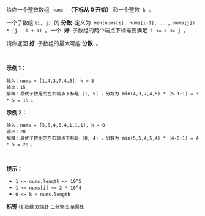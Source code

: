 给你一个整数数组  `nums`   **（下标从 0 开始）** 和一个整数  `k`  。

一个子数组 `(i, j)`  的 **分数**  定义为  `min(nums[i], nums[i+1], ..., nums[j]) * (j - i + 1)`  。一个  **好**  子数组的两个端点下标需要满足  `i <= k <= j`  。

请你返回 **好**  子数组的最大可能 **分数**  。

 

 **示例 1：** 

```
输入：nums = [1,4,3,7,4,5], k = 3
输出：15
解释：最优子数组的左右端点下标是 (1, 5) ，分数为 min(4,3,7,4,5) * (5-1+1) = 3 * 5 = 15 。

```
 **示例 2：** 

```
输入：nums = [5,5,4,5,4,1,1,1], k = 0
输出：20
解释：最优子数组的左右端点下标是 (0, 4) ，分数为 min(5,5,4,5,4) * (4-0+1) = 4 * 5 = 20 。

```
 

 **提示：** 
-  `1 <= nums.length <= 10^5` 
-  `1 <= nums[i] <= 2 * 10^4` 
-  `0 <= k < nums.length` 
 
**标签**
`栈` `数组` `双指针` `二分查找` `单调栈` 

